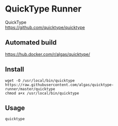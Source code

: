 # QuickType Runner

QuickType  
https://github.com/quicktype/quicktype

## Automated build

https://hub.docker.com/r/algas/quicktype/

## Install

```
wget -O /usr/local/bin/quicktype https://raw.githubusercontent.com/algas/quicktype-runner/master/quicktype
chmod a+x /usr/local/bin/quicktype
```

## Usage

```
quicktype
```
